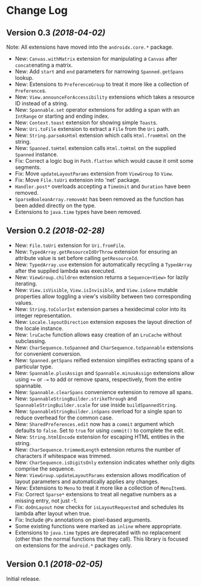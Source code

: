 Change Log
==========

Version 0.3 *(2018-04-02)*
--------------------------

Note: All extensions have moved into the `androidx.core.*` package.

 * New: `Canvas.withMatrix` extension for manipulating a `Canvas` after `concat`enating a matrix.
 * New: Add `start` and `end` parameters for narrowing `Spanned.getSpans` lookup.
 * New: Extensions to `PreferenceGroup` to treat it more like a collection of `Preference`s.
 * New: `View.announceForAccessibility` extensions which takes a resource ID instead of a string.
 * New: `Spannable.set` operator extensions for adding a span with an `IntRange` or starting and ending index.
 * New: `Context.toast` extension for showing simple `Toast`s.
 * New: `Uri.toFile` extension to extract a `File` from the `Uri` path.
 * New: `String.parseAsHtml` extension which calls `Html.fromHtml` on the string.
 * New: `Spanned.toHtml` extension calls `Html.toHtml` on the supplied `Spanned` instance.
 * Fix: Correct a logic bug in `Path.flatten` which would cause it omit some segments.
 * Fix: Move `updateLayoutParams` extension from `ViewGroup` to `View`.
 * Fix: Move `File.toUri` extension into 'net' package.
 * `Handler.post*` overloads accepting a `TimeUnit` and `Duration` have been removed.
 * `SparseBooleanArray.removeAt` has been removed as the function has been added directly on the type.
 * Extensions to `java.time` types have been removed.


Version 0.2 *(2018-02-28)*
--------------------------

 * New: `File.toUri` extension for `Uri.fromFile`.
 * New: `TypedArray.getResourceIdOrThrow` extension for ensuring an attribute value is set before calling `getResourceId`.
 * New: `TypedArray.use` extension for automatically recycling a `TypedArray` after the supplied lambda was executed.
 * New: `ViewGroup.children` extension returns a `Sequence<View>` for lazily iterating.
 * New: `View.isVisible`, `View.isInvisible`, and `View.isGone` mutable properties allow toggling a view's visibility between two corresponding values.
 * New: `String.toColorInt` extension parses a hexidecimal color into its integer representation.
 * New: `Locale.layoutDirection` extension exposes the layout direction of the locale instance.
 * New: `lruCache` function allows easy creation of an `LruCache` without subclassing.
 * New: `CharSequence.toSpanned` and `CharSequence.toSpannable` extensions for convenient conversion.
 * New: `Spanned.getSpans` reified extension simplifies extracting spans of a particular type.
 * New: `Spannable.plusAssign` and `Spannable.minusAssign` extensions allow using `+=` or `-=` to add or remove spans, respectively, from the entire spannable.
 * New: `Spannable.clearSpans` convenience extension to remove all spans.
 * New: `SpannableStringBuilder.strikeThrough` and `SpannableStringBuilder.scale` for use inside `buildSpannedString`.
 * New: `SpannableStringBuilder.inSpans` overload for a single span to reduce overhead for the common case.
 * New: `SharedPreferences.edit` now has a `commit` argument which defaults to `false`. Set to `true` for using `commit()` to complete the edit.
 * New: `String.htmlEncode` extension for escaping HTML entities in the string.
 * New: `CharSequence.trimmedLength` extension returns the number of characters if whitespace was trimmed.
 * New: `CharSequence.isDigitsOnly` extension indicates whether only digits comprise the sequence.
 * New: `ViewGroup.updateLayoutParams` extension allows modification of layout parameters and automatically applies any changes.
 * New: Extensions to `Menu` to treat it more like a collection of `MenuItem`s.
 * Fix: Correct `Sparse*` extensions to treat all negative numbers as a missing entry, not just -1.
 * Fix: `doOnLayout` now checks for `isLayoutRequested` and schedules its lambda after layout when true.
 * Fix: Include `@Px` annotations on pixel-based arguments.
 * Some existing functions were marked as `inline` where appropriate.
 * Extensions to `java.time` types are deprecated with no replacement (other than the normal functions that they call). This library is focused on extensions for the `android.*` packages only.


Version 0.1 *(2018-02-05)*
--------------------------

Initial release.
